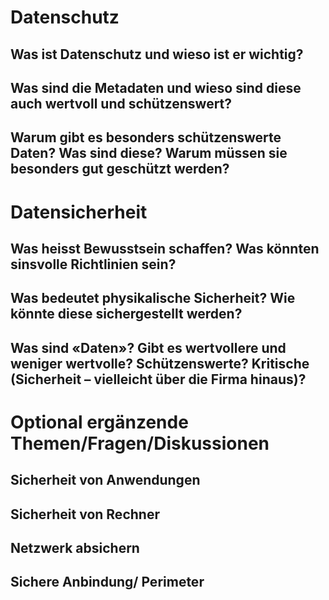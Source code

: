 # Datenschutz
## Was ist Datenschutz und wieso ist er wichtig?
## Was sind die Metadaten und wieso sind diese auch wertvoll und schützenswert?

## Warum gibt es besonders schützenswerte Daten? Was sind diese? Warum müssen sie besonders gut geschützt werden? 

# Datensicherheit
## Was heisst Bewusstsein schaffen? Was könnten sinsvolle Richtlinien sein?

## Was bedeutet physikalische Sicherheit? Wie könnte diese sichergestellt werden?

## Was sind «Daten»? Gibt es wertvollere und weniger wertvolle? Schützenswerte? Kritische (Sicherheit – vielleicht über die Firma hinaus)?
# Optional ergänzende Themen/Fragen/Diskussionen
## Sicherheit von Anwendungen

## Sicherheit von Rechner

## Netzwerk absichern

## Sichere Anbindung/ Perimeter